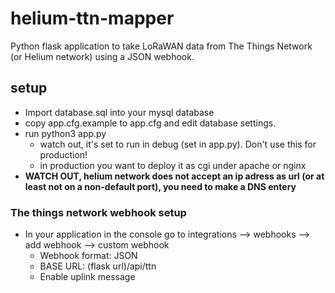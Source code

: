 # helium-ttn-mapper
Python flask application to take LoRaWAN data from The Things Network (or Helium network) using a JSON webhook.

## setup
* Import database.sql into your mysql database
* copy app.cfg.example to app.cfg and edit database settings.
* run python3 app.py
  * watch out, it's set to run in debug (set in app.py). Don't use this for production!
  * in production you want to deploy it as cgi under apache or nginx
 * **WATCH OUT, helium network does not accept an ip adress as url (or at least not on a non-default port), you need to make a DNS entery**

### The things network webhook setup
* In your application in the console go to integrations --> webhooks --> add webhook --> custom webhook
  * Webhook format: JSON
  * BASE URL: (flask url)/api/ttn
  * Enable uplink message
